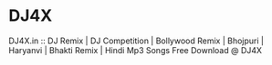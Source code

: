 # DJ4X
DJ4X.in :: DJ Remix | DJ Competition | Bollywood Remix | Bhojpuri | Haryanvi | Bhakti Remix | Hindi Mp3 Songs Free Download @ DJ4X
